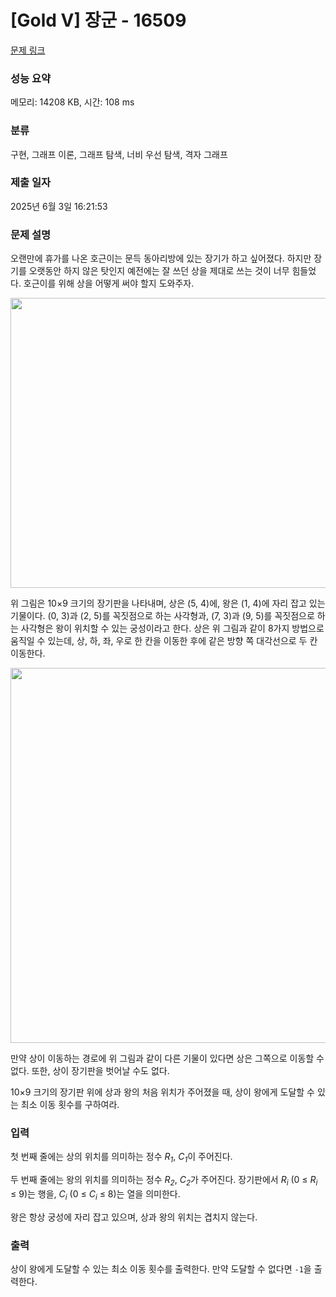 # [Gold V] 장군 - 16509 

[문제 링크](https://www.acmicpc.net/problem/16509) 

### 성능 요약

메모리: 14208 KB, 시간: 108 ms

### 분류

구현, 그래프 이론, 그래프 탐색, 너비 우선 탐색, 격자 그래프

### 제출 일자

2025년 6월 3일 16:21:53

### 문제 설명

<p>오랜만에 휴가를 나온 호근이는 문득 동아리방에 있는 장기가 하고 싶어졌다. 하지만 장기를 오랫동안 하지 않은 탓인지 예전에는 잘 쓰던 상을 제대로 쓰는 것이 너무 힘들었다. 호근이를 위해 상을 어떻게 써야 할지 도와주자.</p>

<p style="text-align: center;"><img alt="" src="https://upload.acmicpc.net/34c5b076-666b-4ca7-a1a7-347a09958afb/-/preview/" style="height: 464px; width: 600px;"></p>

<p>위 그림은 10×9 크기의 장기판을 나타내며, 상은 (5, 4)에, 왕은 (1, 4)에 자리 잡고 있는 기물이다. (0, 3)과 (2, 5)를 꼭짓점으로 하는 사각형과, (7, 3)과 (9, 5)를 꼭짓점으로 하는 사각형은 왕이 위치할 수 있는 궁성이라고 한다. 상은 위 그림과 같이 8가지 방법으로 움직일 수 있는데, 상, 하, 좌, 우로 한 칸을 이동한 후에 같은 방향 쪽 대각선으로 두 칸 이동한다.</p>

<p style="text-align: center;"><img alt="" src="https://upload.acmicpc.net/ba413f3c-e33e-4458-9cc2-15ac8b333fe5/-/preview/" style="width: 600px;"></p>

<p>만약 상이 이동하는 경로에 위 그림과 같이 다른 기물이 있다면 상은 그쪽으로 이동할 수 없다. 또한, 상이 장기판을 벗어날 수도 없다.</p>

<p>10×9 크기의 장기판 위에 상과 왕의 처음 위치가 주어졌을 때, 상이 왕에게 도달할 수 있는 최소 이동 횟수를 구하여라.</p>

### 입력 

 <p>첫 번째 줄에는 상의 위치를 의미하는 정수 <em>R<sub>1</sub></em>, <em>C<sub>1</sub></em>이 주어진다.</p>

<p>두 번째 줄에는 왕의 위치를 의미하는 정수 <em>R<sub>2</sub></em>, <em>C<sub>2</sub></em>가 주어진다. 장기판에서 <em>R<sub>i</sub></em> (0 ≤ <em>R<sub>i</sub></em> ≤ 9)는 행을, <em>C<sub>i</sub></em> (0 ≤ <em>C<sub>i</sub></em> ≤ 8)는 열을 의미한다.</p>

<p>왕은 항상 궁성에 자리 잡고 있으며, 상과 왕의 위치는 겹치지 않는다.</p>

### 출력 

 <p>상이 왕에게 도달할 수 있는 최소 이동 횟수를 출력한다. 만약 도달할 수 없다면 <code>-1</code>을 출력한다.</p>

